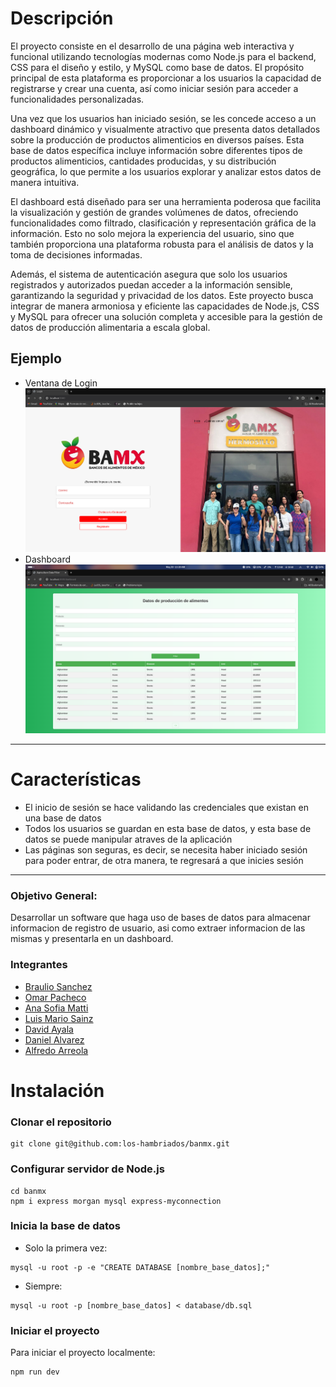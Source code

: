# Descripción
El proyecto consiste en el desarrollo de una página web interactiva y funcional utilizando tecnologías modernas como Node.js para el backend, CSS para el diseño y estilo, y MySQL como base de datos. El propósito principal de esta plataforma es proporcionar a los usuarios la capacidad de registrarse y crear una cuenta, así como iniciar sesión para acceder a funcionalidades personalizadas.

Una vez que los usuarios han iniciado sesión, se les concede acceso a un dashboard dinámico y visualmente atractivo que presenta datos detallados sobre la producción de productos alimenticios en diversos países. Esta base de datos específica incluye información sobre diferentes tipos de productos alimenticios, cantidades producidas, y su distribución geográfica, lo que permite a los usuarios explorar y analizar estos datos de manera intuitiva.

El dashboard está diseñado para ser una herramienta poderosa que facilita la visualización y gestión de grandes volúmenes de datos, ofreciendo funcionalidades como filtrado, clasificación y representación gráfica de la información. Esto no solo mejora la experiencia del usuario, sino que también proporciona una plataforma robusta para el análisis de datos y la toma de decisiones informadas.

Además, el sistema de autenticación asegura que solo los usuarios registrados y autorizados puedan acceder a la información sensible, garantizando la seguridad y privacidad de los datos. Este proyecto busca integrar de manera armoniosa y eficiente las capacidades de Node.js, CSS y MySQL para ofrecer una solución completa y accesible para la gestión de datos de producción alimentaria a escala global.

## Ejemplo
- Ventana de Login
[![](./screenshot.png)](https://github.com/los-hambriados/banmx/blob/main/screenshot.png)
- Dashboard
[![](./dashboard.png)](https://github.com/los-hambriados/banmx/blob/main/dashboard.png)
---
# Características

- El inicio de sesión se hace validando las credenciales que existan en una base de datos
- Todos los usuarios se guardan en esta base de datos, y esta base de datos se puede manipular atraves de la aplicación
- Las páginas son seguras, es decir, se necesita haber iniciado sesión para poder entrar, de otra manera, te regresará a que inicies sesión
---
### Objetivo General:
Desarrollar un software que haga uso de bases de datos para almacenar informacion de registro de usuario, asi como extraer informacion de las mismas y presentarla en un dashboard.

### Integrantes
 - [Braulio Sanchez](https://github.com/alesanchezb)
 - [Omar Pacheco](https://github.com/omarpach) 
 - [Ana Sofia Matti](https://github.com/venusielo) 
 - [Luis Mario Sainz](https://github.com/churroxd8) 
 - [David Ayala](https://github.com/jdayala111) 
 - [Daniel Alvarez](https://github.com/danuelalvarezt6) 
 - [Alfredo Arreola](https://github.com/curtax)

# Instalación

### Clonar el repositorio
```
git clone git@github.com:los-hambriados/banmx.git
```

### Configurar servidor de Node.js
```
cd banmx
npm i express morgan mysql express-myconnection
```

### Inicia la base de datos
- Solo la primera vez:
```
mysql -u root -p -e "CREATE DATABASE [nombre_base_datos];" 
```
- Siempre:
```
mysql -u root -p [nombre_base_datos] < database/db.sql                                   
```

### Iniciar el proyecto
Para iniciar el proyecto localmente:
```
npm run dev                                 
```

